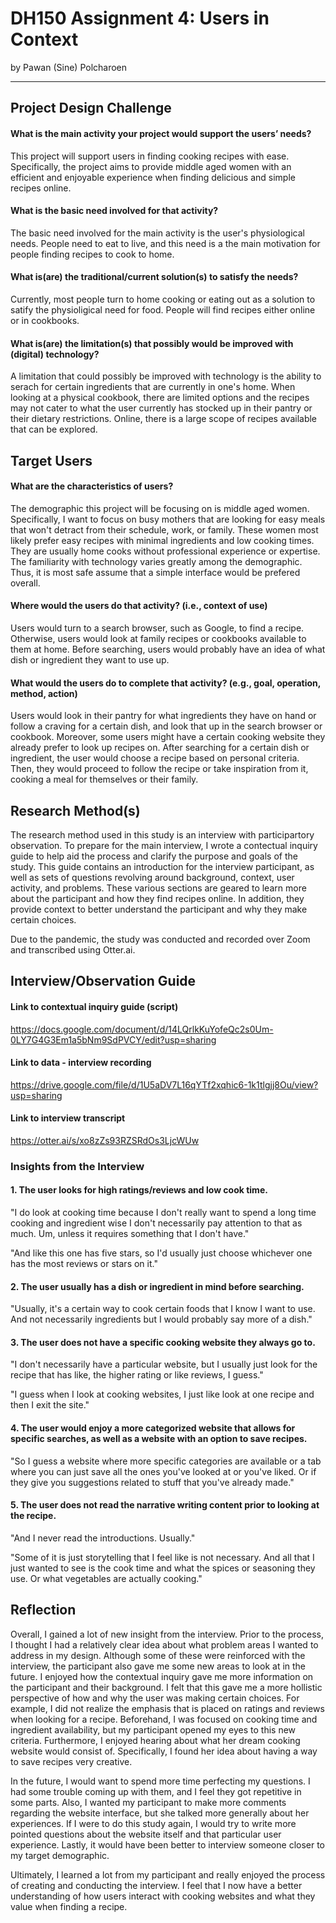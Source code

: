 # DH150 Assignment 4: Users in Context
by Pawan (Sine) Polcharoen

---

## Project Design Challenge
#### What is the main activity your project would support the users’ needs?
This project will support users in finding cooking recipes with ease. Specifically, the project aims to provide middle aged women with an efficient and enjoyable experience when finding delicious and simple recipes online.
#### What is the basic need involved for that activity?
The basic need involved for the main activity is the user's physiological needs. People need to eat to live, and this need is a the main motivation for people finding recipes to cook to home.
#### What is(are) the traditional/current solution(s) to satisfy the needs?
Currently, most people turn to home cooking or eating out as a solution to satify the physioligical need for food. People will find recipes either online or in cookbooks. 
#### What is(are) the limitation(s) that possibly would be improved with (digital) technology?
A limitation that could possibly be improved with technology is the ability to serach for certain ingredients that are currently in one's home. When looking at a physical cookbook, there are limited options and the recipes may not cater to what the user currently has stocked up in their pantry or their dietary restrictions. Online, there is a large scope of recipes available that can be explored.

## Target Users 
#### What are the characteristics of users?
The demographic this project will be focusing on is middle aged women. Specifically, I want to focus on busy mothers that are looking for easy meals that won't detract from their schedule, work, or family. These women most likely prefer easy recipes with minimal ingredients and low cooking times. They are usually home cooks without professional experience or expertise. The familiarity with technology varies greatly among the demographic. Thus, it is most safe assume that a simple interface would be prefered overall.
#### Where would the users do that activity? (i.e., context of use)
Users would turn to a search browser, such as Google, to find a recipe. Otherwise, users would look at family recipes or cookbooks available to them at home. Before searching, users would probably have an idea of what dish or ingredient they want to use up.
#### What would the users do to complete that activity? (e.g., goal, operation, method, action)
Users would look in their pantry for what ingredients they have on hand or follow a craving for a certain dish, and look that up in the search browser or cookbook. Moreover, some users might have a certain cooking website they already prefer to look up recipes on. After searching for a certain dish or ingredient, the user would choose a recipe based on personal criteria. Then, they would proceed to follow the recipe or take inspiration from it, cooking a meal for themselves or their family.

## Research Method(s)
The research method used in this study is an interview with participartory observation. To prepare for the main interview, I wrote a contectual inquiry guide to help aid the process and clarify the purpose and goals of the study. This guide contains an introduction for the interview participant, as well as sets of questions revolving around background, context, user activity, and problems. These various sections are geared to learn more about the participant and how they find recipes online. In addition, they provide context to better understand the participant and why they make certain choices.

Due to the pandemic, the study was conducted and recorded over Zoom and transcribed using Otter.ai. 

## Interview/Observation Guide
#### Link to contextual inquiry guide (script)
https://docs.google.com/document/d/14LQrlkKuYofeQc2s0Um-0LY7G4G3Em1a5bNm9SdPVCY/edit?usp=sharing
#### Link to data - interview recording
https://drive.google.com/file/d/1U5aDV7L16qYTf2xqhic6-1k1tlgjj8Ou/view?usp=sharing
#### Link to interview transcript
https://otter.ai/s/xo8zZs93RZSRdOs3LjcWUw
### Insights from the Interview
#### 1. The user looks for high ratings/reviews and low cook time.
"I do look at cooking time because I don't really want to spend a long time cooking and ingredient wise I don't necessarily pay attention to that as much. Um, unless it requires something that I don't have."

"And like this one has five stars, so I'd usually just choose whichever one has the most reviews or stars on it."
#### 2. The user usually has a dish or ingredient in mind before searching.
"Usually, it's a certain way to cook certain foods that I know I want to use. And not necessarily ingredients but I would probably say more of a dish."
#### 3. The user does not have a specific cooking website they always go to.
"I don't necessarily have a particular website, but I usually just look for the recipe that has like, the higher rating or like reviews, I guess."

"I guess when I look at cooking websites, I just like look at one recipe and then I exit the site."
#### 4. The user would enjoy a more categorized website that allows for specific searches, as well as a website with an option to save recipes.
"So I guess a website where more specific categories are available or a tab where you can just save all the ones you've looked at or you've liked. Or if they give you suggestions related to stuff that you've already made."
#### 5. The user does not read the narrative writing content prior to looking at the recipe.
"And I never read the introductions. Usually."

"Some of it is just storytelling that I feel like is not necessary. And all that I just wanted to see is the cook time and what the spices or seasoning they use. Or what vegetables are actually cooking."

## Reflection
Overall, I gained a lot of new insight from the interview. Prior to the process, I thought I had a relatively clear idea about what problem areas I wanted to address in my design. Although some of these were reinforced with the interview, the participant also gave me some new areas to look at in the future. I enjoyed how the contextual inquiry gave me more information on the participant and their background. I felt that this gave me a more hollistic perspective of how and why the user was making certain choices. For example, I did not realize the emphasis that is placed on ratings and reviews when looking for a recipe. Beforehand, I was focused on cooking time and ingredient availability, but my participant opened my eyes to this new criteria. Furthermore, I enjoyed hearing about what her dream cooking website would consist of. Specifically, I found her idea about having a way to save recipes very creative.

In the future, I would want to spend more time perfecting my questions. I had some trouble coming up with them, and I feel they got repetitive in some parts. Also, I wanted my participant to make more comments regarding the website interface, but she talked more generally about her experiences. If I were to do this study again, I would try to write more pointed questions about the website itself and that particular user experience. Lastly, it would have been better to interview someone closer to my target demographic. 

Ultimately, I learned a lot from my participant and really enjoyed the process of creating and conducting the interview. I feel that I now have a better understanding of how users interact with cooking websites and what they value when finding a recipe.
